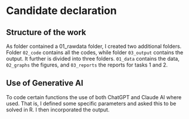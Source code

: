 # Candidate declaration

## Structure of the work

As folder contained a 01_rawdata folder, I created two additional folders.
Folder `02_code` contains all the codes, while folder `03_output` contains the output. It further is divided into three folders. `01_data` contains the data, `02_graphs` the figures, and `03_reports` the reports for tasks 1 and 2.

## Use of Generative AI

To code certain functions the use of both ChatGPT and Claude AI where used. That is, I defined some specific parameters and asked this to be solved in R. I then incorporated the output.  
